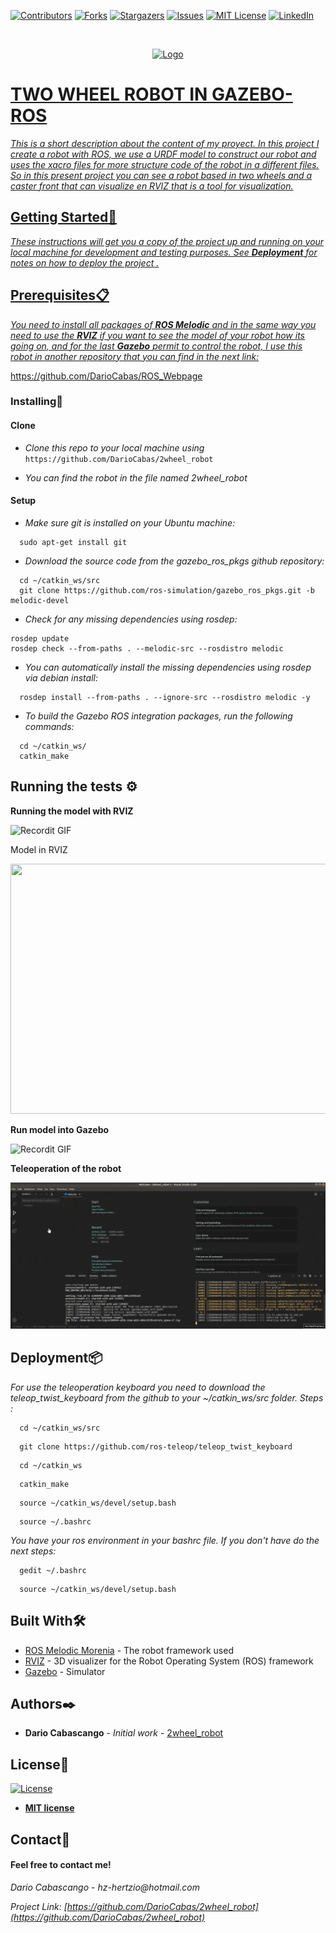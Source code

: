 [![Contributors][contributors-shield]][contributors-url]
[![Forks][forks-shield]][forks-url]
[![Stargazers][stars-shield]][stars-url]
[![Issues][issues-shield]][issues-url]
[![MIT License][license-shield]][license-url]
[![LinkedIn][linkedin-shield]][linkedin-url]

<!-- PROJECT LOGO -->

<br />
<p align="center">
  <a href="https://github.com/DarioCabas/ROS_Webpage">
    <img src="https://imageog.flaticon.com/icons/png/512/25/25231.png?size=1200x630f&pad=10,10,10,10&ext=png&bg=FFFFFFFF" alt="Logo" width="150" height="80"
  </a>
</p>

# TWO WHEEL ROBOT IN GAZEBO-ROS

_This is a short description about the content of my proyect. In this project I create a robot with ROS, we use a URDF model to construct our robot and uses the xacro files for more structure code of the robot in a different files. So in this present project you can see a robot based in two wheels and a caster front that can visualize en RVIZ that is a tool for visualization._


## Getting Started🚀


_These instructions will get you a copy of the project up and running on your local machine for development and testing purposes. See_ **_Deployment_** _for notes on how to deploy the project ._


## Prerequisites:clipboard:

_You need to install all packages of_ **_ROS Melodic_** _and in the same way you need to use the_ **_RVIZ_** _if you want to see the model of your robot how its going on, and for the last_ **_Gazebo_** _permit to control the robot, I use this robot in another repository that you can find in the next link:_


https://github.com/DarioCabas/ROS_Webpage


### Installing🔧

#### Clone

- _Clone this repo to your local machine using_ `https://github.com/DarioCabas/2wheel_robot`

- _You can find the robot in the file named 2wheel_robot_

#### Setup

- _Make sure git is installed on your Ubuntu machine:_

```
  sudo apt-get install git
```

- _Download the source code from the gazebo_ros_pkgs github repository:_

```
  cd ~/catkin_ws/src
  git clone https://github.com/ros-simulation/gazebo_ros_pkgs.git -b melodic-devel
```
- _Check for any missing dependencies using rosdep:_

```
rosdep update
rosdep check --from-paths . --melodic-src --rosdistro melodic
```
- _You can automatically install the missing dependencies using rosdep via debian install:_

```
  rosdep install --from-paths . --ignore-src --rosdistro melodic -y
```
- _To build the Gazebo ROS integration packages, run the following commands:_

```
  cd ~/catkin_ws/
  catkin_make
```

## Running the tests ⚙️

**Running the model with RVIZ**

![Recordit GIF](http://g.recordit.co/2arPhSURiX.gif)

Model in RVIZ

<p align="center">
  <img width="600" height="400" src="https://i.imgur.com/nII5IIi.gif" >
</p>

**Run model into Gazebo**

![Recordit GIF](http://g.recordit.co/FRvSf98Xin.gif)

**Teleoperation of the robot**

![](2wheel_robot_1/img/teleop.gif)

## Deployment📦

_For use the teleoperation keyboard you need to download the teleop_twist_keyboard from the github to your ~/catkin_ws/src folder. Steps :_

```
  cd ~/catkin_ws/src
```
```
  git clone https://github.com/ros-teleop/teleop_twist_keyboard
```
```
  cd ~/catkin_ws
```
```
  catkin_make
```
```
  source ~/catkin_ws/devel/setup.bash
```
```
  source ~/.bashrc
```

_You have your ros environment in your bashrc file. If you don't have do the next steps:_

```
  gedit ~/.bashrc
```
```
  source ~/catkin_ws/devel/setup.bash
```

## Built With🛠️

* [ROS Melodic Morenia](http://wiki.ros.org/melodic) - The robot framework used
* [RVIZ](http://wiki.ros.org/rviz) - 3D visualizer for the Robot Operating System (ROS) framework
* [Gazebo](http://gazebosim.org/tutorials?tut=ros_overview) - Simulator

## Authors✒️

* **Dario Cabascango** - *Initial work* - [2wheel_robot](https://github.com/DarioCabas)

## License📄

[![License](http://img.shields.io/:license-mit-blue.svg?style=flat-square)](http://badges.mit-license.org)

- **[MIT license](http://opensource.org/licenses/mit-license.php)**


## Contact:e-mail: 

#### Feel free to contact me!

_Dario Cabascango_  - _hz-hertzio@hotmail.com_ 

_Project Link:_ _[https://github.com/DarioCabas/2wheel_robot](https://github.com/DarioCabas/2wheel_robot)_


<!-- MARKDOWN LINKS & IMAGES -->
<!-- https://www.markdownguide.org/basic-syntax/#reference-style-links -->
[contributors-shield]: https://img.shields.io/github/contributors/DarioCabas/2wheel_robot.svg?style=flat-square
[contributors-url]: https://github.com/DarioCabas/2wheel_robot/graphs/contributors
[forks-shield]: https://img.shields.io/github/forks/DarioCabas/2wheel_robot.svg?style=flat-square
[forks-url]: https://github.com/DarioCabas/2wheel_robot/network/members
[stars-shield]: https://img.shields.io/github/stars/DarioCabas/2wheel_robot.svg?style=flat-square
[stars-url]: https://github.com/DarioCabas/2wheel_robot/stargazers
[issues-shield]: https://img.shields.io/github/issues/DarioCabas/2wheel_robot.svg?style=flat-square
[issues-url]: https://github.com/DarioCabas/2wheel_robot/issues
[license-shield]: https://img.shields.io/github/license/DarioCabas/2wheel_robot.svg?style=flat-square
[license-url]: https://github.com/DarioCabas/2wheel_robot/blob/master/LICENSE.txt
[linkedin-shield]: https://img.shields.io/badge/-LinkedIn-black.svg?style=flat-square&logo=linkedin&colorB=555
[linkedin-url]: https://linkedin.com/in/dario-cabascango-9724431a3


